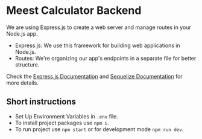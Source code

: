 # Meest Calculator Backend
We are using Express.js to create a web server and manage routes in your Node.js app.

- Express.js: We use this framework for building web applications in Node.js.
- Routes: We're organizing our app's endpoints in a separate file for better structure.

Check the [Express.js Documentation](https://expressjs.com/) and [Sequelize Documentation](https://sequelize.org/docs/v6/) for more details.

## Short instructions
- Set Up Environment Variables in ```.env``` file.
- To install project packages use ```npm i```.
- To run project use ```npm start``` or for development mode ```npm run dev```.

